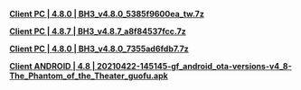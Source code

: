 **[Client PC | 4.8.0 | BH3_v4.8.0_5385f9600ea_tw.7z ](https://download-sea.mihoyo.com/download/os/BH3_v4.8.0_5385f9600ea_tw.7z)**

**[Client PC | 4.8.7 | BH3_v4.8.7_a8f84537fcc.7z ](https://download-sea.mihoyo.com/download/os/BH3_v4.8.7_a8f84537fcc.7z)**

**[Client PC | 4.8.0 | BH3_v4.8.0_7355ad6fdb7.7z ](https://bundle.bh3.com/public/PC/BH3_v4.8.0_7355ad6fdb7.7z)**

**[Client ANDROID | 4.8 | 20210422-145145-gf_android_ota-versions-v4_8-The_Phantom_of_the_Theater_guofu.apk ](https://bundle.bh3.com/public/Android/20210422-145145-gf_android_ota-versions-v4_8-The_Phantom_of_the_Theater_guofu.apk)**